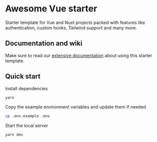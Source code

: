# Awesome Vue starter

Starter template for Vue and Nuxt projects packed with features like authentication, custom hooks, Tailwind support and many more.

## Documentation and wiki

Make sure to read our [extensive documentation](https://github.com/victorocna/awesome-vue-starter/wiki) about using this starter template.

## Quick start

Install dependencies

```bash
yarn
```

Copy the example environment variables and update them if needed

```bash
cp .env.example .env
```

Start the local server

```bash
yarn dev
```
